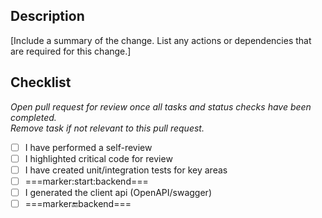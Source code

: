 ## Description
[Include a summary of the change. List any actions or dependencies that are required for this change.]

## Checklist 
_Open pull request for review once all tasks and status checks have been completed._  
_Remove task if not relevant to this pull request._  

- [ ] I have performed a self-review
- [ ] I highlighted critical code for review
- [ ] I have created unit/integration tests for key areas
- [ ] ===marker:start:backend===
- [ ] I generated the client api (OpenAPI/swagger)
- [ ] ===marker:end:backend===